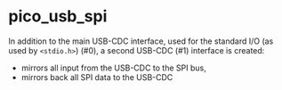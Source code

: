 # pico_usb_spi

In addition to the main USB-CDC interface, used for the standard I/O (as used by `<stdio.h>`) (#0),
a second USB-CDC (#1) interface is created:

- mirrors all input from the USB-CDC to the SPI bus,
- mirrors back all SPI data to the USB-CDC
